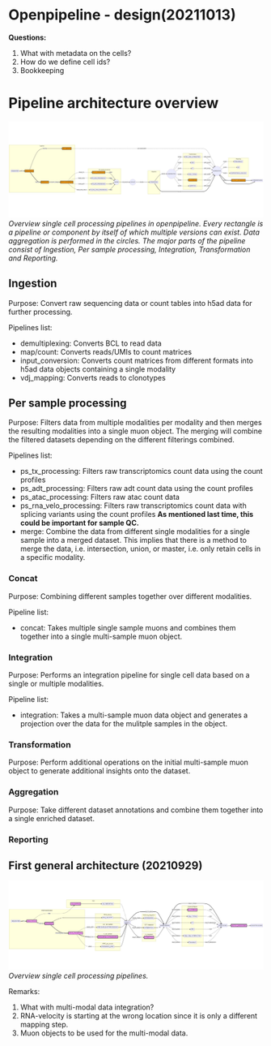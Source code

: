 # Openpipeline - design(20211013)


__Questions:__

1. What with metadata on the cells?
2. How do we define cell ids?
3. Bookkeeping

# Pipeline architecture overview

![Global overview](figures/pipelines-target-p3.png)
_Overview single cell processing pipelines in openpipeline. Every rectangle is a pipeline or component by itself of which multiple versions can exist. Data aggregation is performed in the circles. The major parts of the pipeline consist of Ingestion, Per sample processing, Integration, Transformation and Reporting._ 


## Ingestion

Purpose: Convert raw sequencing data or count tables into h5ad data for further processing. 

Pipelines list: 
- demultiplexing: Converts BCL to read data
- map/count: Converts reads/UMIs to count matrices
- input_conversion: Converts count matrices from different formats into h5ad data objects containing a single modality
- vdj_mapping: Converts reads to clonotypes

## Per sample processing

Purpose: Filters data from multiple modalities per modality and then merges the resulting modalities into a single muon object. The merging will combine the filtered datasets depending on the different filterings combined.

Pipelines list: 
- ps_tx_processing: Filters raw transcriptomics count data using the count profiles
- ps_adt_processing: Filters raw adt count data using the count profiles
- ps_atac_processing: Filters raw atac count data 
- ps_rna_velo_processing: Filters raw transcriptomics count data with splicing variants using the count profiles __As mentioned last time, this could be important for sample QC.__
- merge: Combine the data from different single modalities for a single sample into a merged dataset. This implies that there is a method to merge the data, i.e. intersection, union, or master, i.e. only retain cells in a specific modality.

### Concat

Purpose: Combining different samples together over different modalities.

Pipeline list: 
- concat: Takes multiple single sample muons and combines them together into a single multi-sample muon object.

### Integration

Purpose: Performs an integration pipeline for single cell data based on a single or multiple modalities. 

Pipeline list: 
- integration: Takes a multi-sample muon data object and generates a projection over the data for the mulitple samples in the object.

### Transformation

Purpose: Perform additional operations on the initial multi-sample muon object to generate additional insights onto the dataset. 



### Aggregation

Purpose: Take different dataset annotations and combine them together into a single enriched dataset.

### Reporting

## First general architecture (20210929)

![Overview single cell processing pipelines - version 20210919](figures/pipelines-target-p1.png)
_Overview single cell processing pipelines._

Remarks:
1. What with multi-modal data integration? 
2. RNA-velocity is starting at the wrong location since it is only a different mapping step.
3. Muon objects to be used for the multi-modal data.


